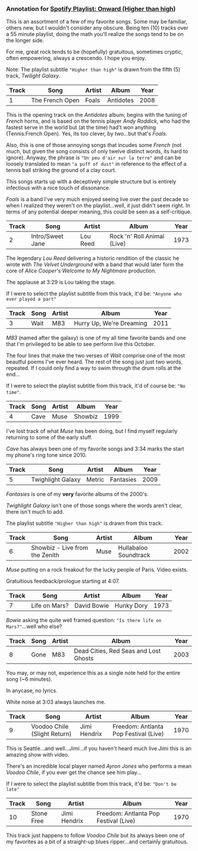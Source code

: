 
### Annotation for [Spotify Playlist: Onward (Higher than high)](https://open.spotify.com/playlist/3JHhL3MgLCvADVIomkiAqX?si=14e44e2bd14a46e7)
This is an assortment of a few of my favorite songs.
Some may be familiar, others new, but I wouldn't consider any obscure.
Being ten (10) tracks over a 55 minute playlist, doing the math you'll realize the songs tend to be on the longer side.

For me, great rock tends to be (hopefully) gratuitous, sometimes cryptic, often empowering, always a crescendo.  I hope you enjoy.

Note: The playlist subtitle `"Higher than high"` is drawn from the fifth (5) track, *Twilight Galaxy*.

|Track|Song|Artist|Album|Year|
|-|-|-|-|-|
|1|The French Open|Foals|Antidotes|2008|

This is the opening track on the *Antidotes* album;
begins with the tuning of *French* horns,
and is based on the tennis player *Andy Roddick*, who had the fastest serve in the world but (at the time) had't won anything (Tennis:French Open).  Yes, its too clever, by two...but that's *Foals*.

Also, this is one of those annoying songs that incudes some *French* (not much, but given the song consists of only twelve distinct words, its hard to ignore).  Anyway, the phrase is `"Un peu d'air sur la terre"` and can be loosely translated to mean `"a puff of dust"` in reference to the effect of a tennis ball striking the ground of a clay court.

This songs starts up with a deceptively simple structure but is entirely infectious with a nice touch of dissonance.

*Foals* is a band I've very much enjoyed seeing live over the past decade so when I realized they weren't on the playlist...well, it just didn't seem right.  In terms of any potential deeper meaning, this could be seen as a self-critique.

|Track|Song|Artist|Album|Year|
|-|-|-|-|-|
|2|Intro/Sweet Jane|Lou Reed|Rock 'n' Roll Animal (Live)|1973|

The legendary *Lou Reed* delivering a historic rendition of the classic he wrote with *The Velvet Underground* with a band that would later form the core of *Alice Cooper's Welcome to My Nightmare* production.

The applause at 3:29 is Lou taking the stage.

If I were to select the playlist subtitle from this track, it'd be: `"Anyone who ever played a part"`

|Track|Song|Artist|Album|Year|
|-|-|-|-|-|
|3|Wait|M83|Hurry Up, We're Dreaming|2011|

*M83* (named after the galaxy) is one of my all time favorite bands and one that I'm privileged to be able to see perform live this October.

The four lines that make the two verses of *Wait* comprise one of the most beautful poems I've ever heard.  The rest of the song just just two words, repeated.  If I could only find a way to swim through the drum rolls at the end...

If I were to select the playlist subtitle from this track, it'd of course be: `"No time"`.

|Track|Song|Artist|Album|Year|
|-|-|-|-|-|
|4|Cave|Muse|Showbiz|1999|

I've lost track of what *Muse* has been doing, but I find myself regularly returning to some of the early stuff.

*Cave* has always been one of my favorite songs and 3:34 marks the start my phone's ring tone since 2010.

|Track|Song|Artist|Album|Year|
|-|-|-|-|-|
|5|Twighlight Galaxy|Metric|Fantasies|2009|

*Fantasies* is one of my **very** favorite albums of the 2000's.

*Twighlight Galaxy* isn't one of those songs where the words aren't clear, there isn't much to add.

The playlist subtitle `"Higher than high"` is drawn from this track.

|Track|Song|Artist|Album|Year|
|-|-|-|-|-|
|6|Showbiz - Live from the Zenith|Muse|Hullabaloo Soundtrack|2002|

*Muse* putting on a rock freakout for the lucky people of Paris.  Video exists. 

Gratuitious feedback/prologue starting at 4:07.

|Track|Song|Artist|Album|Year|
|-|-|-|-|-|
|7|Life on Mars?|David Bowie|Hunky Dory|1973|

*Bowie* asking the quite well framed question: `"Is there life on Mars?"`...well who else?

|Track|Song|Artist|Album|Year|
|-|-|-|-|-|
|8|Gone|M83|Dead Cities, Red Seas and Lost Ghosts|2003|

You may, or may not, experience this as a single note held for the entire song (~6 minutes). 

In anycase, no lyrics.

White noise at 3:03 always launches me.

|Track|Song|Artist|Album|Year|
|-|-|-|-|-|
|9|Voodoo Chile (Slight Return)|Jimi Hendrix|Freedom: Antlanta Pop Festival (Live)|1970|

This is Seattle...and well...*Jimi*...if you haven't heard much live Jimi this is an amazing show with video.

There's an incredible local player named *Ayron Jones* who performs a mean *Voodoo Chile*, if you ever get the chance see him play...

If I were to select the playlist subtitle from this track, it'd be: `"Don't be late"`

|Track|Song|Artist|Album|Year|
|-|-|-|-|-|
|10|Stone Free|Jimi Hendrix|Freedom: Antlanta Pop Festival (Live)|1970|

This track just happens to follow *Voodoo Chile* but its always been one of my favorites as a bit of a straight-up blues ripper...and certainly gratuitous.
